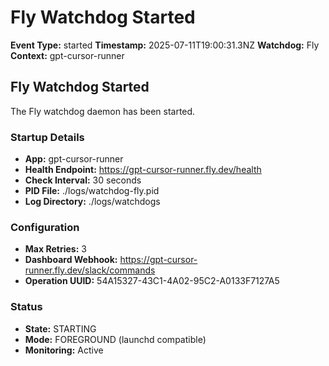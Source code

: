 # Fly Watchdog Started

**Event Type:** started
**Timestamp:** 2025-07-11T19:00:31.3NZ
**Watchdog:** Fly
**Context:** gpt-cursor-runner


## Fly Watchdog Started

The Fly watchdog daemon has been started.

### Startup Details
- **App:** gpt-cursor-runner
- **Health Endpoint:** https://gpt-cursor-runner.fly.dev/health
- **Check Interval:** 30 seconds
- **PID File:** ./logs/watchdog-fly.pid
- **Log Directory:** ./logs/watchdogs

### Configuration
- **Max Retries:** 3
- **Dashboard Webhook:** https://gpt-cursor-runner.fly.dev/slack/commands
- **Operation UUID:** 54A15327-43C1-4A02-95C2-A0133F7127A5

### Status
- **State:** STARTING
- **Mode:** FOREGROUND (launchd compatible)
- **Monitoring:** Active


